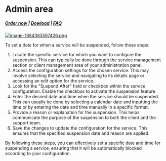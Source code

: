 # Admin area

#####  [Order now](https://puqcloud.com/whmcs-addon-puq-customization.php) | [Dowload](https://download.puqcloud.com/WHMCS/addons/PUQ-Customization/) | [FAQ](https://faq.puqcloud.com/)

[![image-1684363597426.png](https://doc.puq.info/uploads/images/gallery/2023-05/scaled-1680-/image-1684363597426.png)](https://doc.puq.info/uploads/images/gallery/2023-05/image-1684363597426.png)

To set a date for when a service will be suspended, follow these steps:

1. Locate the specific service for which you want to configure the suspension. This can typically be done through the service management section or client management area of your administration panel.
2. Access the configuration settings for the chosen service. This may involve selecting the service and navigating to its details page or accessing an edit option for the service.
3. Look for the "Suspend After" field or checkbox within the service configuration. Enable the checkbox to activate the suspension feature.
4. Enter the desired date and time when the service should be suspended. This can usually be done by selecting a calendar date and inputting the time or by entering the date and time manually in a specific format.
5. Provide a reason or explanation for the suspension. This helps communicate the purpose of the suspension to both the client and the support team.
6. Save the changes to update the configuration for the service. This ensures that the specified suspension date and reason are applied.

By following these steps, you can effectively set a specific date and time for suspending a service, ensuring that it will be automatically blocked according to your configuration.
